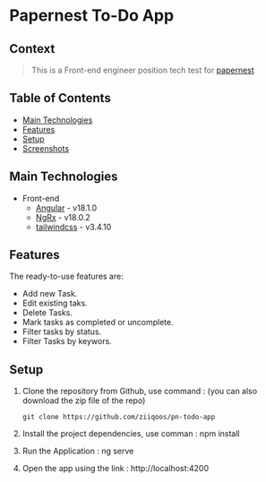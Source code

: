 # Papernest To-Do App
## Context

> This is a Front-end engineer position tech test for [papernest](https://papernest.com/)

## Table of Contents
* [Main Technologies](#main-technologies)
* [Features](#features)
* [Setup](#setup)
* [Screenshots](#screenshots)


## Main Technologies
- Front-end
  - [Angular](https://angular.io) - v18.1.0
  - [NgRx](https://ngrx.io) - v18.0.2
  - [tailwindcss](https://tailwindcss.com/) - v3.4.10

## Features
The ready-to-use features are:
- Add new Task.
- Edit existing taks.
- Delete Tasks.
- Mark tasks as completed or uncomplete.
- Filter tasks by status.
- Filter Tasks by keywors.

## Setup
1. Clone the repository from Github, use command : (you can also download the zip file of the repo)

       git clone https://github.com/ziiqoos/pn-todo-app

2. Install the project dependencies, use comman :
       npm install

3. Run the Application : 
       ng serve

4. Open the app using the link : 
       http://localhost:4200